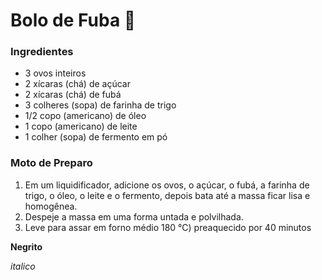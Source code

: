 # Bolo de Fuba :corn:

### Ingredientes

- 3 ovos inteiros
- 2 xícaras (chá) de açúcar
- 2 xícaras (chá) de fubá
- 3 colheres (sopa) de farinha de trigo
- 1/2 copo (americano) de óleo
- 1 copo (americano) de leite
- 1 colher (sopa) de fermento em pó

### Moto de Preparo

1. Em um liquidificador, adicione os ovos, o açúcar, o fubá, a farinha de trigo, o óleo, o leite e o fermento, depois bata até a massa ficar lisa e homogênea.
2. Despeje a massa em uma forma untada e polvilhada.
3. Leve para assar em forno médio 180 °C) preaquecido por 40 minutos



















**Negrito**

_italico_



